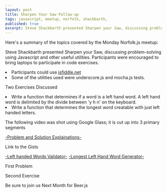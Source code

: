 ```yaml
---
layout: post
title: Sharpen Your Saw Follow-up
tags: javascript, meetup, norfolk, shackbarth, 
published: true
excerpt: Steve Shackbarth presented Sharpen your Saw, discussing problem-solving using Javascript and other useful utilities. Participants were encouraged to bring laptops to participate in code exercises. 
---
```


Here's a summary of the topics covered by the Monday Norfolk.js meetup: 

Steve Shackbarth presented Sharpen your Saw, discussing problem-solving using Javascript and other useful utilities. Participants were encouraged to bring laptops to participate in code exercises.

<li> Participants could use <a href="http://jsfiddle.net">jsfiddle.net</a></li>
<li>   Some of the utilities used were underscore.js and mocha.js tests.</li>


Two Exercises Discussed

<li>   Write a function that determines if a word is a left hand word. A left hand word is delimited by the divide between 'y h n' on the keyboard.</li>
<li>   Write a function that determines the longest word creatable with just left handed letters.</li>

<p>The following video was shot using Google Glass; it is cut up into 3 primary segments</p>
<a href="http://youtu.be/zQYhInrIOVE">-Problem and Solution Explainations-</a>

<p>Link to the Gists </p>
<a href="https://gist.github.com/stanzheng/9086335">-Left handed Words Validator-</a>
<a href="https://gist.github.com/stanzheng/9086326">-Longest Left Hand Word Generator-</a>

<p> First Problem</p>
<script src="https://gist.github.com/stanzheng/9086335.js"></script>

<p> Second Exercise</p>
<script src="https://gist.github.com/stanzheng/9086326.js"></script>
<p>
Be sure to join us Next Month for Beer.js
</p>
